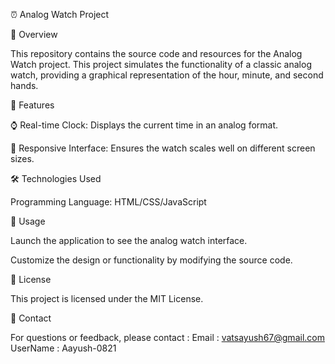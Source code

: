 ⏰ Analog Watch Project

📝 Overview

This repository contains the source code and resources for the Analog Watch project. This project simulates the functionality of a classic analog watch, providing a graphical representation of the hour, minute, and second hands.

🌟 Features

⌚ Real-time Clock: Displays the current time in an analog format.

📱 Responsive Interface: Ensures the watch scales well on different screen sizes.

🛠️ Technologies Used

Programming Language: HTML/CSS/JavaScript

📖 Usage

Launch the application to see the analog watch interface.

Customize the design or functionality by modifying the source code.

📜 License

This project is licensed under the MIT License.

📧 Contact

For questions or feedback, please contact :
Email : vatsayush67@gmail.com
UserName : Aayush-0821
